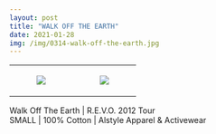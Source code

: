 ```yaml
---
layout: post
title: "WALK OFF THE EARTH"
date: 2021-01-28
img: /img/0314-walk-off-the-earth.jpg
---
```




<table style="width:100%;"><tr><td style="vertical-align:top;">
      <figure class="tmblr-full" data-orig-height="2048" data-orig-width="1365" data-orig-src="https://concertshirts.netlify.app/shirts/0314/0314-01.jpg"><img src="https://64.media.tumblr.com/a10cb8a07d87605d3f1e93fdd6e67090/f3315f384030aaa8-d2/s540x810/e5ec1a26e66e87127921a8232f78ca5d517d2433.jpg" data-orig-height="2048" data-orig-width="1365" data-orig-src="https://concertshirts.netlify.app/shirts/0314/0314-01.jpg"/></figure></td>
    <td style="vertical-align:top;">
      <figure class="tmblr-full" data-orig-height="2048" data-orig-width="1365" data-orig-src="https://concertshirts.netlify.app/shirts/0314/0314-02.jpg"><img src="https://64.media.tumblr.com/64ad74bc805003a710afbafde1075d7a/f3315f384030aaa8-10/s540x810/5a8c1c69dc5bec683f893f9d46433acf004acad5.jpg" data-orig-height="2048" data-orig-width="1365" data-orig-src="https://concertshirts.netlify.app/shirts/0314/0314-02.jpg"/></figure></td>
  </tr></table><p>
  Walk Off The Earth | R.E.V.O. 2012 Tour<br/>SMALL | 100% Cotton | Alstyle Apparel &amp; Activewear
</p>
